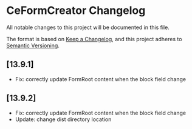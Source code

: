 # CeFormCreator Changelog

All notable changes to this project will be documented in this file.

The format is based on [Keep a Changelog](https://keepachangelog.com/en/1.0.0/),
and this project adheres to [Semantic Versioning](https://semver.org/spec/v2.0.0.html).

## [13.9.1]

- Fix: correctly update FormRoot content when the block field change

## [13.9.2]

- Fix: correctly update FormRoot content when the block field change
- Update: change dist directory location

